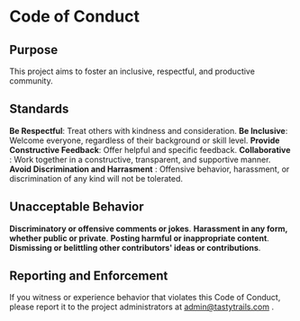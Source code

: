 # Code of Conduct
## Purpose
This project aims to foster an inclusive, respectful, and productive community.

## Standards

 **Be Respectful**: Treat others with kindness and consideration.
 **Be Inclusive**: Welcome everyone, regardless of their background or skill level.
 **Provide Constructive Feedback**: Offer helpful and specific feedback.
 **Collaborative** : Work together in a constructive, transparent, and supportive manner.
 **Avoid Discrimination and Harrasment** : Offensive behavior, harassment, or discrimination of any kind will not be tolerated.

 ## Unacceptable Behavior
  **Discriminatory or offensive comments or jokes**.
  **Harassment in any form, whether public or private**.
  **Posting harmful or inappropriate content**.
  **Dismissing or belittling other contributors' ideas or contributions**.

  ## Reporting and Enforcement
If you witness or experience behavior that violates this Code of Conduct, please report it to the project administrators at  admin@tastytrails.com .
